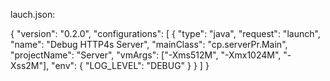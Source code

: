 lauch.json:

{
  "version": "0.2.0",
  "configurations": [
    {
      "type": "java",
      "request": "launch",
      "name": "Debug HTTP4s Server",
      "mainClass": "cp.serverPr.Main",
      "projectName": "Server",
      "vmArgs": ["-Xms512M", "-Xmx1024M", "-Xss2M"],
      "env": {
        "LOG_LEVEL": "DEBUG"
      }
    }
  ]
}




